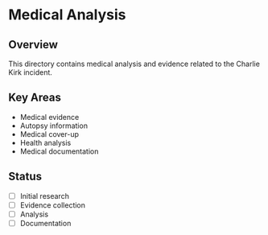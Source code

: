# Medical Analysis

## Overview
This directory contains medical analysis and evidence related to the Charlie Kirk incident.

## Key Areas
- Medical evidence
- Autopsy information
- Medical cover-up
- Health analysis
- Medical documentation

## Status
- [ ] Initial research
- [ ] Evidence collection
- [ ] Analysis
- [ ] Documentation